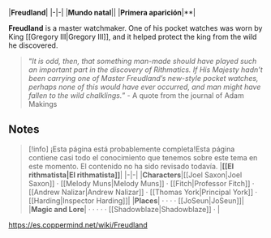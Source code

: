 |**Freudland**|
|-|-|
|**Mundo natal**||
|**Primera aparición**|**|

**Freudland** is a master watchmaker.
One of his pocket watches was worn by King [[Gregory III\|Gregory III]], and it helped protect the king from the wild  he discovered.

>“*It is odd, then, that something man-made should have played such an important part in the discovery of Rithmatics. If His Majesty hadn’t been carrying one of Master Freudland’s new-style pocket watches, perhaps none of this would have ever occurred, and man might have fallen to the wild chalklings.*”
\- A quote from the journal of Adam Makings


## Notes

> [!info] ¡Esta página está probablemente completa!Esta página contiene casi todo el conocimiento que tenemos sobre este tema en este momento.
El contenido no ha sido revisado todavía.
|**[[El rithmatista\|El rithmatista]]**|
|-|-|
|**Characters**|[[Joel Saxon\|Joel Saxon]] · [[Melody Muns\|Melody Muns]] · [[Fitch\|Professor Fitch]] · [[Andrew Nalizar\|Andrew Nalizar]] · [[Thomas York\|Principal York]] · [[Harding\|Inspector Harding]]|
|**Places**| ·  ·  ·  · [[JoSeun\|JoSeun]]|
|**Magic and Lore**| ·  ·  ·  ·  · [[Shadowblaze\|Shadowblaze]] · |



https://es.coppermind.net/wiki/Freudland